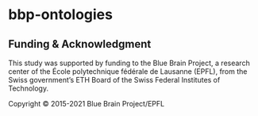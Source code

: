 # bbp-ontologies


## Funding & Acknowledgment

This study was supported by funding to the Blue Brain Project, a research center of the École polytechnique fédérale de Lausanne (EPFL), from the Swiss government’s ETH Board of the Swiss Federal Institutes of Technology.

Copyright © 2015-2021 Blue Brain Project/EPFL
